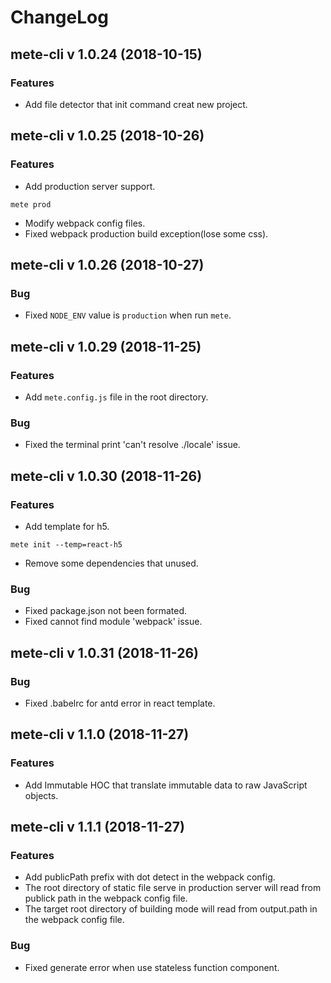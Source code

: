 # ChangeLog

## mete-cli v 1.0.24 (2018-10-15)

### Features

- Add file detector that init command creat new project.

## mete-cli v 1.0.25 (2018-10-26)

### Features

- Add production server support.
```shell
mete prod
```
- Modify webpack config files.
- Fixed webpack production build exception(lose some css).

## mete-cli v 1.0.26 (2018-10-27)

### Bug

- Fixed `NODE_ENV` value is `production` when run `mete`.

## mete-cli v 1.0.29 (2018-11-25)

### Features

- Add `mete.config.js` file in the root directory.

### Bug

- Fixed the terminal print 'can't resolve ./locale' issue.

## mete-cli v 1.0.30 (2018-11-26)

### Features

- Add template for h5.
```shell
mete init --temp=react-h5
```
- Remove some dependencies that unused.

### Bug

- Fixed package.json not been formated.
- Fixed cannot find module 'webpack' issue.

## mete-cli v 1.0.31 (2018-11-26)

### Bug

- Fixed .babelrc for antd error in react template.

## mete-cli v 1.1.0 (2018-11-27)

### Features

- Add Immutable HOC that translate immutable data to raw JavaScript objects.

## mete-cli v 1.1.1 (2018-11-27)

### Features

- Add publicPath prefix with dot detect in the webpack config.
- The root directory of static file serve in production server will read from publick path in the webpack config file.
- The target root directory of building mode will read from output.path in the webpack config file.

### Bug

- Fixed generate error when use stateless function component.
